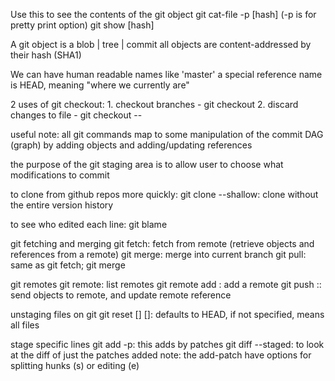 Use this to see the contents of the git object
	git cat-file -p [hash] (-p is for pretty print option)
	git show [hash]

A git object is a blob | tree | commit
	all objects are content-addressed by their hash (SHA1)

We can have human readable names like 'master'
	a special reference name is HEAD, meaning "where we currently are"

2 uses of git checkout:
	1. checkout branches - git checkout <branchname>
	2. discard changes to file - git checkout -- <file>

useful note: all git commands map to some manipulation of the commit DAG (graph)
by adding objects and adding/updating references

the purpose of the git staging area is to allow user to choose what modifications to commit

to clone from github repos more quickly:
	git clone --shallow: clone without the entire version history

to see who edited each line:
	git blame <file>

git fetching and merging
	git fetch: fetch from remote (retrieve objects and references from a remote)
	git merge: merge into current branch
	git pull: same as git fetch; git merge

git remotes
	git remote: list remotes
	git remote add <name> <url>: add a remote
	git push <remote> <local branch>:<remote branch>: send objects to remote, and update remote reference
	
unstaging files on git
	git reset [<commit>] [<file>]: <commit> defaults to HEAD, if <file> not specified, means all files

stage specific lines
	git add -p: this adds by patches
	git diff --staged: to look at the diff of just the patches added
	note: the add-patch have options for splitting hunks (s) or editing (e)

